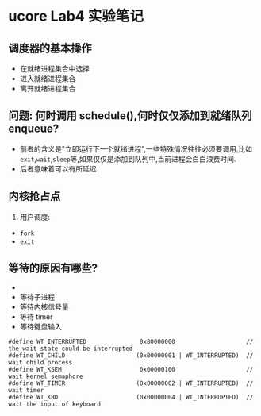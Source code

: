 # ucore Lab4 实验笔记

## 调度器的基本操作

- 在就绪进程集合中选择
- 进入就绪进程集合
- 离开就绪进程集合

## 问题: 何时调用 schedule(),何时仅仅添加到就绪队列enqueue?

- 前者的含义是"立即运行下一个就绪进程",一些特殊情况往往必须要调用,比如`exit`,`wait`,`sleep`等,如果仅仅是添加到队列中,当前进程会白白浪费时间.
- 后者意味着可以有所延迟.

## 内核抢占点

1. 用户调度: 

- `fork`
- `exit`

## 等待的原因有哪些?

- 
- 等待子进程
- 等待内核信号量
- 等待 timer
- 等待键盘输入

```
#define WT_INTERRUPTED               0x80000000                    // the wait state could be interrupted
#define WT_CHILD                    (0x00000001 | WT_INTERRUPTED)  // wait child process
#define WT_KSEM                      0x00000100                    // wait kernel semaphore
#define WT_TIMER                    (0x00000002 | WT_INTERRUPTED)  // wait timer
#define WT_KBD                      (0x00000004 | WT_INTERRUPTED)  // wait the input of keyboard
```